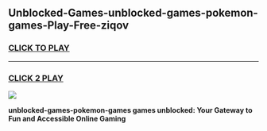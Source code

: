 
## Unblocked-Games-unblocked-games-pokemon-games-Play-Free-ziqov
<h3>
<a href="https://premium76.site?title=unblocked-games-pokemon-games&ref=21A">CLICK TO PLAY</a></h3>
<hr>

<h3>
<a href="https://premium76.site?title=unblocked-games-pokemon-games&ref=21A">CLICK 2 PLAY</a>
  
</h3>

<a href="https://premium76.site?title=unblocked-games-pokemon-games&ref=21A"><img src="https://clearcache.store/games.png"></a>


**unblocked-games-pokemon-games games unblocked: Your Gateway to Fun and Accessible Online Gaming**
